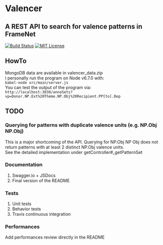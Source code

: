 # Valencer
## A REST API to search for valence patterns in FrameNet
[![Build Status][travis-image]][travis-url]
[![MIT License][license-image]][license-url]

[travis-image]:https://img.shields.io/travis/
[travis-url]:https://travis-ci.org/

[license-image]:http://img.shields.io/badge/license-MIT-000000.svg?style=flat-square
[license-url]:LICENSE.txt

## HowTo
MongoDB data are available in valencer_data.zip  
I personally run the program on Node v6.7.0 with:  
`babel-node src/main/server.js`  
You can test the output of the program via:  
`http://localhost:3030/annoSets?vp=Donor.NP.Ext%20Theme.NP.Obj%20Recipient.PP[to].Dep`

## TODO
### Querying for patterns with duplicate valence units (e.g. NP.Obj NP.Obj) 
This is a major shortcoming of the API. Querying for NP.Obj NP Obj does not return patterns with at least 2 distinct NP.Obj valence units.   
See the detailed implementation under getController#_getPatternSet

### Documentation
1. Swagger.io + JSDocs  
2. Final version of the README  

### Tests
1. Unit tests
2. Behavior tests
3. Travis continuous integration 

### Performances
Add performances review directly in the README
